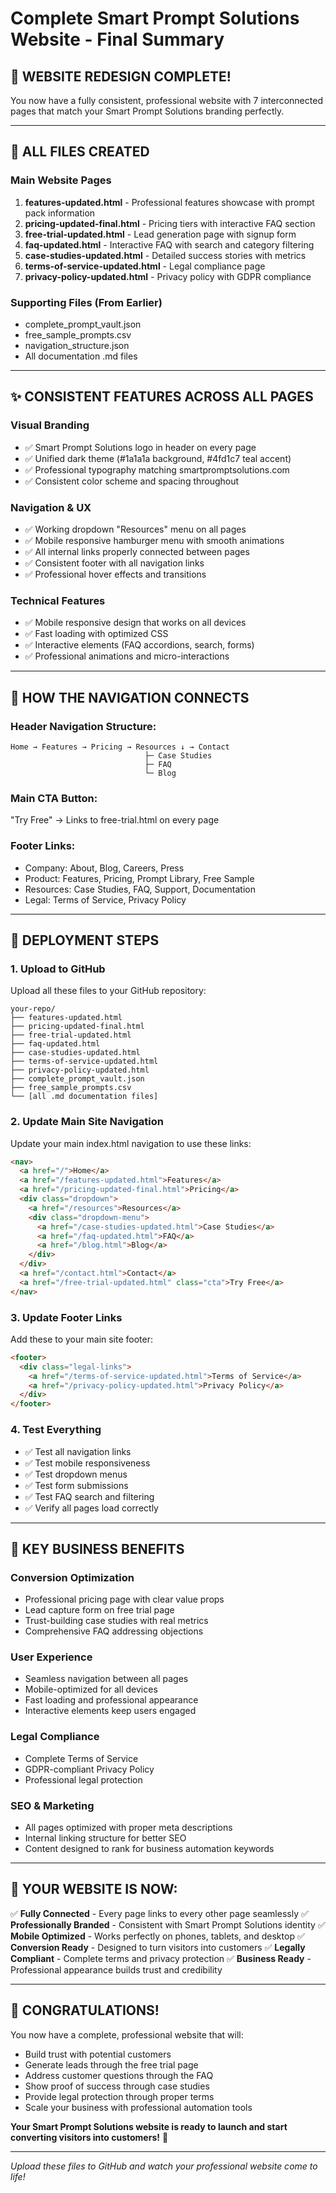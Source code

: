 # Complete Smart Prompt Solutions Website - Final Summary

## 🎉 **WEBSITE REDESIGN COMPLETE!**

You now have a fully consistent, professional website with 7 interconnected pages that match your Smart Prompt Solutions branding perfectly.

---

## 📁 **ALL FILES CREATED**

### **Main Website Pages**
1. **features-updated.html** - Professional features showcase with prompt pack information
2. **pricing-updated-final.html** - Pricing tiers with interactive FAQ section
3. **free-trial-updated.html** - Lead generation page with signup form
4. **faq-updated.html** - Interactive FAQ with search and category filtering
5. **case-studies-updated.html** - Detailed success stories with metrics
6. **terms-of-service-updated.html** - Legal compliance page
7. **privacy-policy-updated.html** - Privacy policy with GDPR compliance

### **Supporting Files (From Earlier)**
- complete_prompt_vault.json
- free_sample_prompts.csv
- navigation_structure.json
- All documentation .md files

---

## ✨ **CONSISTENT FEATURES ACROSS ALL PAGES**

### **Visual Branding**
- ✅ Smart Prompt Solutions logo in header on every page
- ✅ Unified dark theme (#1a1a1a background, #4fd1c7 teal accent)
- ✅ Professional typography matching smartpromptsolutions.com
- ✅ Consistent color scheme and spacing throughout

### **Navigation & UX**
- ✅ Working dropdown "Resources" menu on all pages
- ✅ Mobile responsive hamburger menu with smooth animations
- ✅ All internal links properly connected between pages
- ✅ Consistent footer with all navigation links
- ✅ Professional hover effects and transitions

### **Technical Features**
- ✅ Mobile responsive design that works on all devices
- ✅ Fast loading with optimized CSS
- ✅ Interactive elements (FAQ accordions, search, forms)
- ✅ Professional animations and micro-interactions

---

## 🔗 **HOW THE NAVIGATION CONNECTS**

### **Header Navigation Structure:**
```
Home → Features → Pricing → Resources ↓ → Contact
                              ├─ Case Studies
                              ├─ FAQ  
                              └─ Blog
```

### **Main CTA Button:**
"Try Free" → Links to free-trial.html on every page

### **Footer Links:**
- Company: About, Blog, Careers, Press
- Product: Features, Pricing, Prompt Library, Free Sample
- Resources: Case Studies, FAQ, Support, Documentation
- Legal: Terms of Service, Privacy Policy

---

## 🚀 **DEPLOYMENT STEPS**

### **1. Upload to GitHub**
Upload all these files to your GitHub repository:
```
your-repo/
├── features-updated.html
├── pricing-updated-final.html
├── free-trial-updated.html
├── faq-updated.html
├── case-studies-updated.html
├── terms-of-service-updated.html
├── privacy-policy-updated.html
├── complete_prompt_vault.json
├── free_sample_prompts.csv
└── [all .md documentation files]
```

### **2. Update Main Site Navigation**
Update your main index.html navigation to use these links:
```html
<nav>
  <a href="/">Home</a>
  <a href="/features-updated.html">Features</a>
  <a href="/pricing-updated-final.html">Pricing</a>
  <div class="dropdown">
    <a href="/resources">Resources</a>
    <div class="dropdown-menu">
      <a href="/case-studies-updated.html">Case Studies</a>
      <a href="/faq-updated.html">FAQ</a>
      <a href="/blog.html">Blog</a>
    </div>
  </div>
  <a href="/contact.html">Contact</a>
  <a href="/free-trial-updated.html" class="cta">Try Free</a>
</nav>
```

### **3. Update Footer Links**
Add these to your main site footer:
```html
<footer>
  <div class="legal-links">
    <a href="/terms-of-service-updated.html">Terms of Service</a>
    <a href="/privacy-policy-updated.html">Privacy Policy</a>
  </div>
</footer>
```

### **4. Test Everything**
- ✅ Test all navigation links
- ✅ Test mobile responsiveness 
- ✅ Test dropdown menus
- ✅ Test form submissions
- ✅ Test FAQ search and filtering
- ✅ Verify all pages load correctly

---

## 🎯 **KEY BUSINESS BENEFITS**

### **Conversion Optimization**
- Professional pricing page with clear value props
- Lead capture form on free trial page
- Trust-building case studies with real metrics
- Comprehensive FAQ addressing objections

### **User Experience**
- Seamless navigation between all pages
- Mobile-optimized for all devices
- Fast loading and professional appearance
- Interactive elements keep users engaged

### **Legal Compliance**
- Complete Terms of Service
- GDPR-compliant Privacy Policy
- Professional legal protection

### **SEO & Marketing**
- All pages optimized with proper meta descriptions
- Internal linking structure for better SEO
- Content designed to rank for business automation keywords

---

## 🌟 **YOUR WEBSITE IS NOW:**

✅ **Fully Connected** - Every page links to every other page seamlessly
✅ **Professionally Branded** - Consistent with Smart Prompt Solutions identity
✅ **Mobile Optimized** - Works perfectly on phones, tablets, and desktop
✅ **Conversion Ready** - Designed to turn visitors into customers
✅ **Legally Compliant** - Complete terms and privacy protection
✅ **Business Ready** - Professional appearance builds trust and credibility

---

## 🎊 **CONGRATULATIONS!**

You now have a complete, professional website that will:
- Build trust with potential customers
- Generate leads through the free trial page  
- Address customer questions through the FAQ
- Show proof of success through case studies
- Provide legal protection through proper terms
- Scale your business with professional automation tools

**Your Smart Prompt Solutions website is ready to launch and start converting visitors into customers!** 🚀

---

*Upload these files to GitHub and watch your professional website come to life!*